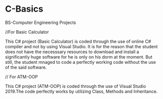 # C-Basics
BS-Computer Engineering Projects

//For Basic Calculator

This C# project (Basic Calculator) is coded through the use of online C# compiler and not by using Visual Studio.
It is for the reason that the student does not have the necesssary resources to download and install a significantly huge software for he is only on his dorm at the moment. 
But still, the student mnaged to code a perfectly working code without the use of the said software. 

// For ATM-OOP

This C# project (ATM-OOP) is coded through the use of Visual Studio 2019.The code perfectly works by utilizing Class, Methods and Inheritance.  
